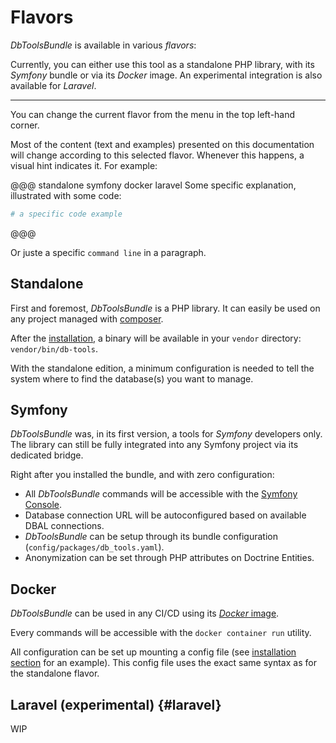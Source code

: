 # Flavors

*DbToolsBundle* is available in various *flavors*:

<FlavorSwitcher />

Currently, you can either use this tool as a standalone PHP library, with its *Symfony* bundle or via its *Docker* image. An experimental
integration is also available for *Laravel*.

---

You can change the current flavor from the menu in the top left-hand corner.

Most of the content (text and examples) presented on this documentation will change according
to this selected flavor. Whenever this happens, a visual hint indicates it. For example:

@@@ standalone symfony docker laravel
Some specific explanation, illustrated with some code:

```sh
# a specific code example
```
@@@

Or juste a specific <span db-tools-flavor="standalone-symfony-docker-laravel">`command line`</span> in a paragraph.


## Standalone

First and foremost, *DbToolsBundle* is a PHP library. It can easily be used on any project managed
with [composer](https://getcomposer.org).

After the [installation](/getting-started/installation), a binary will be available in
your `vendor` directory: `vendor/bin/db-tools`.

With the standalone edition, a minimum configuration is needed to tell the system where
to find the database(s) you want to manage.

## Symfony

*DbToolsBundle* was, in its first version, a tools for *Symfony* developers only. The library can still
be fully integrated into any Symfony project via its dedicated bridge.

Right after you installed the bundle, and with zero configuration:
* All *DbToolsBundle* commands will be accessible with
  the [Symfony Console](https://symfony.com/doc/current/components/console.html).
* Database connection URL will be autoconfigured based on available DBAL connections.
* *DbToolsBundle* can be setup through its bundle configuration (`config/packages/db_tools.yaml`).
* Anonymization can be set through PHP attributes on Doctrine Entities.

## Docker

*DbToolsBundle* can be used in any CI/CD using its [*Docker* image](https://hub.docker.com/r/makinacorpus/dbtoolsbundle).

Every commands will be accessible with the `docker container run` utility.

All configuration can be set up mounting a config file (see [installation section](/getting-started/installation) for an example). This config file uses the exact same syntax as for the
standalone flavor.

## Laravel (experimental) {#laravel}

WIP
